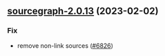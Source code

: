 

## [sourcegraph-2.0.13](https://github.com/truecharts/charts/compare/sourcegraph-2.0.12...sourcegraph-2.0.13) (2023-02-02)

### Fix

- remove non-link sources ([#6826](https://github.com/truecharts/charts/issues/6826))
  
  